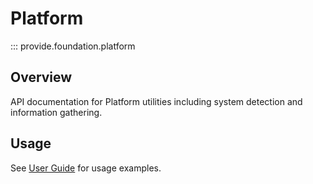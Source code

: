 # Platform

::: provide.foundation.platform

## Overview

API documentation for Platform utilities including system detection and information gathering.

## Usage

See [User Guide](../../guide/api-index.md) for usage examples.
